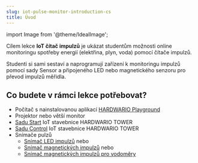 ```yaml
---
slug: iot-pulse-monitor-introduction-cs
title: Úvod
---
```

import Image from '@theme/IdealImage';

Cílem lekce **IoT čítač impulzů** je ukázat studentům možnosti online monitoringu spotřeby energií (elektřina, plyn, voda) pomocí čítače impulzů.

Studenti si sami sestaví a naprogramují zařízení k monitoringu impulzů pomocí sady Sensor a připojeného LED nebo magnetického senzoru pro převod impulzů měřidla.

## Co budete v rámci lekce potřebovat?

* Počítač s nainstalovanou aplikací [HARDWARIO Playground](https://github.com/hardwario/hardwario-playground/releases)
* Projektor nebo větší monitor
* [Sadu Start](https://www.hardwario.store/cz/p/start-set) IoT stavebnice HARDWARIO TOWER
* [Sadu Control](https://www.hardwario.store/cz/search?phrase=sada%20control) IoT stavebnice HARDWARIO TOWER
* Snímače pulzů
  * [Snímač LED impulzů](https://obchod.hardwario.cz/snimac-led-impulzu/) nebo
  * [Snímač magnetických impulzů](https://obchod.hardwario.cz/snimac-magnetickych-impulzu/) nebo 
  * [Snímač magnetických impulzů pro vodoměry](https://obchod.hardwario.cz/snimac-magnetickych-impulzu-pro-vodomery/)